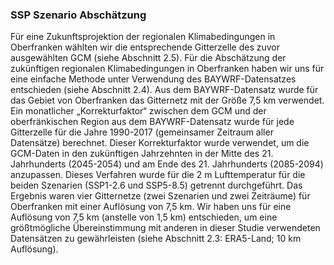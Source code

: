 ### SSP Szenario Abschätzung
Für eine Zukunftsprojektion der regionalen Klimabedingungen in Oberfranken wählten wir die entsprechende Gitterzelle des zuvor ausgewählten GCM (siehe Abschnitt 2.5). Für die Abschätzung der zukünftigen regionalen Klimabedingungen in Oberfranken haben wir uns für eine einfache Methode unter Verwendung des BAYWRF-Datensatzes entschieden (siehe Abschnitt 2.4).
Aus dem BAYWRF-Datensatz wurde für das Gebiet von Oberfranken das Gitternetz mit der Größe 7,5 km verwendet. Ein monatlicher „Korrekturfaktor“ zwischen dem GCM und der oberfränkischen Region aus dem BAYWRF-Datensatz wurde für jede Gitterzelle für die Jahre 1990-2017 (gemeinsamer Zeitraum aller Datensätze) berechnet. Dieser Korrekturfaktor wurde verwendet, um die GCM-Daten in den zukünftigen Jahrzehnten in der Mitte des 21. Jahrhunderts (2045-2054) und am Ende des 21. Jahrhunderts (2085-2094) anzupassen. Dieses Verfahren wurde für die 2 m Lufttemperatur für die beiden Szenarien (SSP1-2.6 und SSP5-8.5) getrennt durchgeführt. Das Ergebnis waren vier Gitternetze (zwei Szenarien und zwei Zeiträume) für Oberfranken mit einer Auflösung von 7,5 km. Wir haben uns für eine Auflösung von 7,5 km (anstelle von 1,5 km) entschieden, um eine größtmögliche Übereinstimmung mit anderen in dieser Studie verwendeten Datensätzen zu gewährleisten (siehe Abschnitt 2.3: ERA5-Land; 10 km Auflösung).


